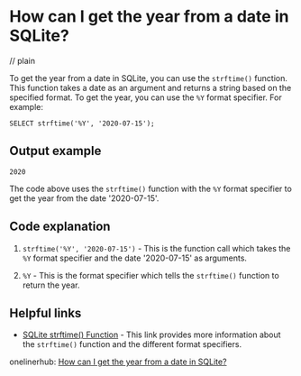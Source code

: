 # How can I get the year from a date in SQLite?
// plain

To get the year from a date in SQLite, you can use the `strftime()` function. This function takes a date as an argument and returns a string based on the specified format. To get the year, you can use the `%Y` format specifier. For example:

```
SELECT strftime('%Y', '2020-07-15');
```

## Output example

```
2020
```

The code above uses the `strftime()` function with the `%Y` format specifier to get the year from the date '2020-07-15'.

## Code explanation


1. `strftime('%Y', '2020-07-15')` - This is the function call which takes the `%Y` format specifier and the date '2020-07-15' as arguments.

2. `%Y` - This is the format specifier which tells the `strftime()` function to return the year.

## Helpful links

- [SQLite strftime() Function](https://www.sqlitetutorial.net/sqlite-strftime/) - This link provides more information about the `strftime()` function and the different format specifiers.

onelinerhub: [How can I get the year from a date in SQLite?](https://onelinerhub.com/sqlite/how-can-i-get-the-year-from-a-date-in-sqlite)